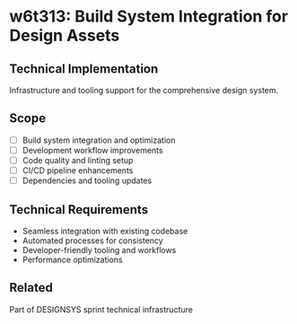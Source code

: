 # w6t313: Build System Integration for Design Assets

## Technical Implementation
Infrastructure and tooling support for the comprehensive design system.

## Scope
- [ ] Build system integration and optimization
- [ ] Development workflow improvements
- [ ] Code quality and linting setup
- [ ] CI/CD pipeline enhancements
- [ ] Dependencies and tooling updates

## Technical Requirements
- Seamless integration with existing codebase
- Automated processes for consistency
- Developer-friendly tooling and workflows
- Performance optimizations

## Related
Part of DESIGNSYS sprint technical infrastructure